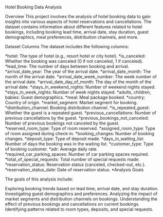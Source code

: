 Hotel Booking Data Analysis


Overview
This project involves the analysis of hotel booking data to gain insights into various aspects of hotel reservations and cancellations. The dataset contains information about different features related to hotel bookings, including booking lead time, arrival date, stay duration, guest demographics, meal preferences, distribution channels, and more.


Dataset Columns
The dataset includes the following columns:

*hotel: The type of hotel (e.g., resort hotel or city hotel).
*is_canceled: Whether the booking was canceled (0 if not canceled, 1 if canceled).
*lead_time: The number of days between booking and arrival.
*arrival_date_year: The year of the arrival date.
*arrival_date_month: The month of the arrival date.
*arrival_date_week_number: The week number of the arrival date.
*arrival_date_day_of_month: The day of the month of the arrival date.
*stays_in_weekend_nights: Number of weekend nights stayed.
*stays_in_week_nights: Number of week nights stayed.
*adults, children, babies: Guest demographics.
*meal: Meal package booked.
*country: Country of origin.
*market_segment: Market segment for booking.
*distribution_channel: Booking distribution channel.
*is_repeated_guest: Whether the guest is a repeated guest.
*previous_cancellations: Number of previous cancellations by the guest.
*previous_bookings_not_canceled: Number of previous bookings not canceled by the guest.
*reserved_room_type: Type of room reserved.
*assigned_room_type: Type of room assigned during check-in.
*booking_changes: Number of booking changes.
*deposit_type: Type of deposit made.
*days_in_waiting_list: Number of days the booking was in the waiting list.
*customer_type: Type of booking customer.
*adr: Average daily rate.
*required_car_parking_spaces: Number of car parking spaces required.
*total_of_special_requests: Total number of special requests made.
*reservation_status: Reservation status (canceled, checked-out, etc.).
*reservation_status_date: Date of reservation status.
*Analysis Goals

The goals of this analysis include:

Exploring booking trends based on lead time, arrival date, and stay duration.
Investigating guest demographics and preferences.
Analyzing the impact of market segments and distribution channels on bookings.
Understanding the effect of previous bookings and cancellations on current bookings.
Identifying patterns related to room types, deposits, and special requests.
